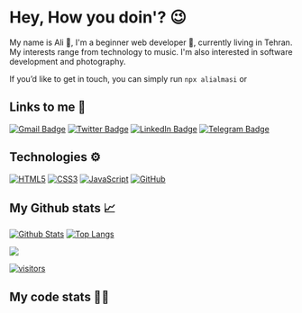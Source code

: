 # Hey, How you doin'? 😉

My name is Ali 👋, I'm a beginner web developer 🌱, currently living in Tehran. My interests range from technology to music. I'm also interested in software development and photography.

If you’d like to get in touch, you can simply run `npx alialmasi` or

## Links to me 🔗

[![Gmail Badge](https://img.shields.io/badge/Github-181717?logo=Github&logoColor=white&link=https://github.com/alialmasi)](https://github.com/alialmasi)
[![Twitter Badge](https://img.shields.io/badge/Twitter-1DA1F2?logo=Twitter&logoColor=white&link=https://twitter.com/a710almasi)](https://twitter.com/a710almasi)
[![LinkedIn Badge](https://img.shields.io/badge/LinkedIn-0A66C2?logo=LinkedIn&logoColor=white&link=https://linkedin.com/in/alialmasi)](https://linkedin.com/in/alialmasi)
[![Telegram Badge](https://img.shields.io/badge/Telegram-26A5E4?logo=Telegram&logoColor=white&link=https://t.me/al1almasi)](https://t.me/al1almasi)


## Technologies ⚙️

[![HTML5](https://img.shields.io/badge/-HTML5-E34F26?style=for-the-badge&&logo=html5&logoColor=white)](https://github.com/alialmasi)
[![CSS3](https://img.shields.io/badge/-CSS3-1572B6?style=for-the-badge&&logo=css3)](https://github.com/alialmasi)
[![JavaScript](https://img.shields.io/badge/-JavaScript-black?style=for-the-badge&&logo=javascript)](https://github.com/alialmasi)
[![GitHub](https://img.shields.io/badge/-GitHub-181717?style=for-the-badge&&logo=github)](https://github.com/alialmasi)

## My Github stats 📈

[![Github Stats](https://github-readme-stats.vercel.app/api?username=alialmasi&count_private=true&show_icons=true&theme=dracula)](https://github.com/alialmasi)
[![Top Langs](https://github-readme-stats.vercel.app/api/top-langs/?username=minoveaz&layout=compact&theme=dracula)](https://github.com/alialmasi)

[![](https://github-profile-trophy.vercel.app/?username=alialmasi&margin-w=10&margin-h=5&column=3&theme=dracula)](https://github.com/alialmasi)

[![visitors](https://visitor-badge.glitch.me/badge?page_id=alialmasi)](https://github.com/alialmasi)

## My code stats 👨‍💻

<!--START_SECTION:waka-->

<!--END_SECTION:waka-->

[repo-pin]: https://github-readme-stats.vercel.app/api/pin/?username=alialmasi&repo=alialmasi
